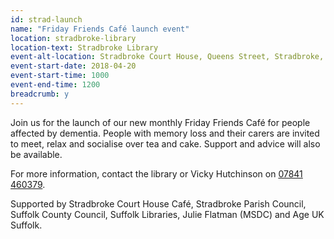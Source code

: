 ```yaml
---
id: strad-launch
name: "Friday Friends Café launch event"
location: stradbroke-library
location-text: Stradbroke Library
event-alt-location: Stradbroke Court House, Queens Street, Stradbroke, IP21 5HG
event-start-date: 2018-04-20
event-start-time: 1000
event-end-time: 1200
breadcrumb: y
---
```


Join us for the launch of our new monthly Friday Friends Café for people affected by dementia. People with memory loss and their carers are invited to meet, relax and socialise over tea and cake. Support and advice will also be available.

For more information, contact the library or Vicky Hutchinson on [07841 460379](tel:07841460379).

Supported by Stradbroke Court House Café, Stradbroke Parish Council, Suffolk County Council, Suffolk Libraries, Julie Flatman (MSDC) and Age UK Suffolk.
